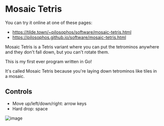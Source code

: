 # Mosaic Tetris
You can try it online at one of these pages:
* https://tilde.town/~pilosophos/software/mosaic-tetris.html
* https://pilosophos.github.io/software/mosaic-tetris.html

Mosaic Tetris is a Tetris variant where you can put the tetrominos anywhere and they don't fall down, but you can't rotate them.

This is my first ever program written in Go!

It's called Mosaic Tetris because you're laying down tetrominos like tiles in a mosaic.

## Controls
* Move up/left/down/right: arrow keys
* Hard drop: space

![image](https://github.com/pilosophos/mosaic-tetris/assets/48043580/42d7a95c-058c-40de-9fc0-b3ca47dea772)
